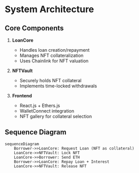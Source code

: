 # System Architecture

## Core Components
1. **LoanCore**  
   - Handles loan creation/repayment  
   - Manages NFT collateralization  
   - Uses Chainlink for NFT valuation  

2. **NFTVault**  
   - Securely holds NFT collateral  
   - Implements time-locked withdrawals  

3. **Frontend**  
   - React.js + Ethers.js  
   - WalletConnect integration  
   - NFT gallery for collateral selection  

## Sequence Diagram
```mermaid
sequenceDiagram
    Borrower->>LoanCore: Request Loan (NFT as collateral)
    LoanCore->>NFTVault: Lock NFT
    LoanCore->>Borrower: Send ETH
    Borrower->>LoanCore: Repay Loan + Interest
    LoanCore->>NFTVault: Release NFT
